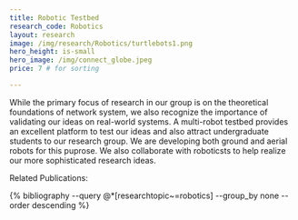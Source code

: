 ```yaml
---
title: Robotic Testbed 
research_code: Robotics
layout: research
image: /img/research/Robotics/turtlebots1.png
hero_height: is-small
hero_image: /img/connect_globe.jpeg  
price: 7 # for sorting 

---
```


While the primary focus of research in our group is on the theoretical foundations of network system, we also recognize the importance of validating our ideas on real-world systems.  A multi-robot testbed provides an excellent platform to test our ideas and also attract undergraduate students to our research group.  We are developing both ground and aerial robots for this puprose.  We also collaborate with roboticsts to help realize our more sophisticated research ideas.

<p class="title is-4">Related Publications:</p>
{% bibliography --query @*[researchtopic~=robotics] --group_by none --order descending %}
